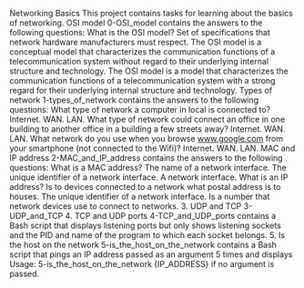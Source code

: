 Networking Basics
This project contains tasks for learning about the basics of networking.
OSI model
0-OSI_model contains the answers to the following questions:
What is the OSI model?
Set of specifications that network hardware manufacturers must respect.
The OSI model is a conceptual model that characterizes the communication functions of a telecommunication system without regard to their underlying internal structure and technology.
The OSI model is a model that characterizes the communication functions of a telecommunication system with a strong regard for their underlying internal structure and technology.
Types of network
1-types_of_network contains the answers to the following questions:
What type of network a computer in local is connected to?
Internet.
WAN.
LAN.
What type of network could connect an office in one building to another office in a building a few streets away?
Internet.
WAN.
LAN.
What network do you use when you browse www.google.com from your smartphone (not connected to the Wifi)?
Internet.
WAN.
LAN.
MAC and IP address
2-MAC_and_IP_address contains the answers to the following questions:
What is a MAC address?
The name of a network interface.
The unique identifier of a network interface.
A network interface.
What is an IP address?
Is to devices connected to a network what postal address is to houses.
The unique identifier of a network interface.
Is a number that network devices use to connect to networks.
 3. UDP and TCP
3-UDP_and_TCP
4. TCP and UDP ports
4-TCP_and_UDP_ports contains a Bash script that displays listening ports but only shows listening sockets and the PID and name of the program to which each socket belongs.
 5. Is the host on the network
5-is_the_host_on_the_network contains a Bash script that pings an IP address passed as an argument 5 times and displays Usage: 5-is_the_host_on_the_network {IP_ADDRESS} if no argument is passed.
